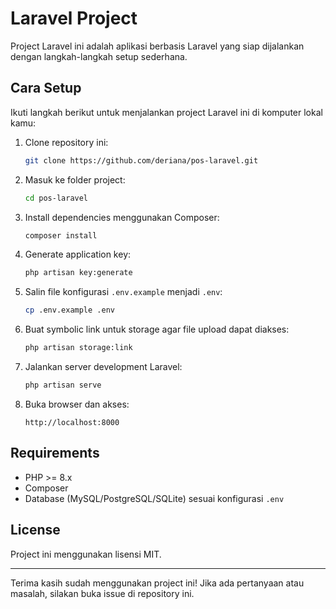 # Laravel Project

Project Laravel ini adalah aplikasi berbasis Laravel yang siap dijalankan dengan langkah-langkah setup sederhana.

## Cara Setup

Ikuti langkah berikut untuk menjalankan project Laravel ini di komputer lokal kamu:

1. Clone repository ini:
    ```bash
    git clone https://github.com/deriana/pos-laravel.git
    ```

2. Masuk ke folder project:
    ```bash
    cd pos-laravel
    ```

3. Install dependencies menggunakan Composer:
    ```bash
    composer install
    ```

4. Generate application key:
    ```bash
    php artisan key:generate
    ```

5. Salin file konfigurasi `.env.example` menjadi `.env`:
    ```bash
    cp .env.example .env
    ```

6. Buat symbolic link untuk storage agar file upload dapat diakses:
    ```bash
    php artisan storage:link
    ```

7. Jalankan server development Laravel:
    ```bash
    php artisan serve
    ```

8. Buka browser dan akses:
    ```
    http://localhost:8000
    ```

## Requirements

- PHP >= 8.x
- Composer
- Database (MySQL/PostgreSQL/SQLite) sesuai konfigurasi `.env`

## License

Project ini menggunakan lisensi MIT.

---

Terima kasih sudah menggunakan project ini! Jika ada pertanyaan atau masalah, silakan buka issue di repository ini.

